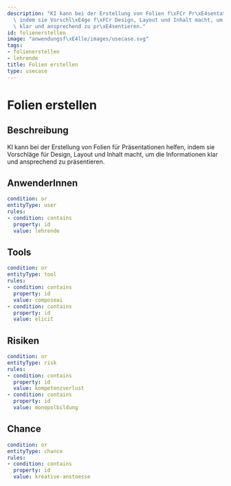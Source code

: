```yaml
---
description: "KI kann bei der Erstellung von Folien f\xFCr Pr\xE4sentationen helfen,\
  \ indem sie Vorschl\xE4ge f\xFCr Design, Layout und Inhalt macht, um die Informationen\
  \ klar und ansprechend zu pr\xE4sentieren."
id: folienerstellen
image: "anwendungsf\xE4lle/images/usecase.svg"
tags:
- folienerstellen
- lehrende
title: Folien erstellen
type: usecase
---
```



# Folien erstellen

## Beschreibung

KI kann bei der Erstellung von Folien für Präsentationen helfen, indem sie Vorschläge für Design, Layout und Inhalt macht, um die Informationen klar und ansprechend zu präsentieren.

## AnwenderInnen

```yaml
condition: or
entityType: user
rules:
- condition: contains
  property: id
  value: lehrende
```



## Tools

```yaml
condition: or
entityType: tool
rules:
- condition: contains
  property: id
  value: composeai
- condition: contains
  property: id
  value: elicit
```



## Risiken

```yaml
condition: or
entityType: risk
rules:
- condition: contains
  property: id
  value: kompetenzverlust
- condition: contains
  property: id
  value: monopolbildung
```



## Chance

```yaml
condition: or
entityType: chance
rules:
- condition: contains
  property: id
  value: kreative-anstoesse
```

